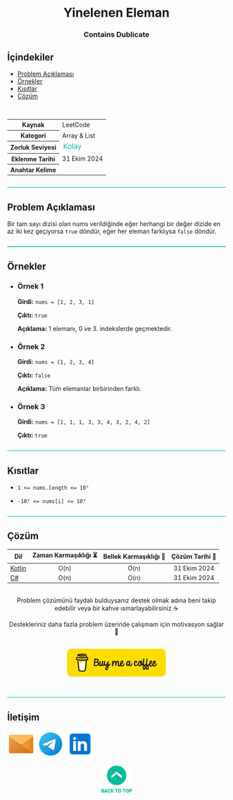 <h1 align="center">
Yinelenen Eleman<a name="problem-top"></a>
</h1>

<h3 align="center">Contains Dublicate</h3>

## İçindekiler

- [Problem Açıklaması](#problem-açıklaması)
- [Örnekler](#örnekler)
- [Kısıtlar](#kısıtlar)
- [Çözüm](#çözüm)

<br>

<table>
  <tr>
    <th>Kaynak</th>
    <td>LeetCode</td>
  </tr>
  <tr>
    <th>Kategori</th>
    <td>Array & List</td>
  </tr>
  <tr>
    <th>Zorluk Seviyesi</th>
    <td><img src="../0 Content Resources/Zorluk Seviyeleri/Kolay.png" alt="Kolay" height="20"/></td>
  </tr>
  <tr>
    <th>Eklenme Tarihi</th>
    <td>31 Ekim 2024</td>
  </tr>
  <tr>
    <th>Anahtar Kelime</th>
    <td></td>
  </tr>
</table>


![—————————————————————————————————————————————————](../../Readme%20Resources/Line.png)

## Problem Açıklaması 

Bir tam sayı dizisi olan nums verildiğinde eğer herhangi bir değer dizide en az iki kez geçiyorsa
`true` döndür, eğer her eleman farklıysa `false` döndür.


![—————————————————————————————————————————————————](../../Readme%20Resources/Line.png)

## Örnekler

- ### Örnek 1

  **Girdi:** `nums = [1, 2, 3, 1]`

  **Çıktı:** `true`

  **Açıklama:** 1 elemanı, 0 ve 3. indekslerde geçmektedir.

- ### Örnek 2

  **Girdi:** `nums = [1, 2, 3, 4]`

  **Çıktı:** `false`

  **Açıklama:** Tüm elemanlar birbirinden farklı.

- ### Örnek 3

  **Girdi:** `nums = [1, 1, 1, 3, 3, 4, 3, 2, 4, 2]`

  **Çıktı:** `true`


![—————————————————————————————————————————————————](../../Readme%20Resources/Line.png)

## Kısıtlar

- `1 <= nums.length <= 10⁵`

- `-10⁹ <= nums[i] <= 10⁹`


![—————————————————————————————————————————————————](../../Readme%20Resources/Line.png)

## Çözüm

<table>
  <thead>
    <tr>
      <th>Dil</th>
      <th>Zaman Karmaşıklığı ⏳</th>
      <th>Bellek Karmaşıklığı 🧠</th>
      <th>Çözüm Tarihi 📅</th>
    </tr>
  </thead>
  <tbody>
    <tr>
      <td><a href="./Kotlin.kt">Kotlin</a></td>
      <td align="center">O(n)</td>
      <td align="center">O(n)</td>
      <td align="center">31 Ekim 2024</td>
    </tr>
    <tr>
      <td><a href="./CSharp.cs">C#</a></td>
      <td align="center">O(n)</td>
      <td align="center">O(n)</td>
      <td align="center">31 Ekim 2024</td>
    </tr>
  </tbody>
</table>

<br>

<div align="center">
Problem çözümünü faydalı bulduysanız destek olmak adına beni takip edebilir veya bir kahve ısmarlayabilirsiniz ☕

Destekleriniz daha fazla problem üzerinde çalışmam için motivasyon sağlar 🚀
</div>

<br>

<div align="center">
  <a href="https://buymeacoffee.com/mustafatoktas"><img src="../../Readme Resources/Contact/Buy Me a Coffee.png" alt="Buy Me a Coffee" height="64"/></a>
</div>

<br>


![—————————————————————————————————————————————————](../../Readme%20Resources/Line.png)

## İletişim

<a href="mailto:info@mustafatoktas.com"             ><img src="../../Readme Resources/Contact/Mail.png"     alt="Mail"     width="64"/></a>
<a href="https://t.me/mustafatoktas00"              ><img src="../../Readme Resources/Contact/Telegram.png" alt="Telegram" width="64"/></a>
<a href="https://www.linkedin.com/in/mustafatoktas/"><img src="../../Readme Resources/Contact/LinkedIn.png" alt="LinkedIn" width="64"/></a>

<div align="center">
  <a href="#problem-top"><img src="../../Readme Resources/Back to Top.png" alt="Back to Top" height="64"/></a>
</div>
